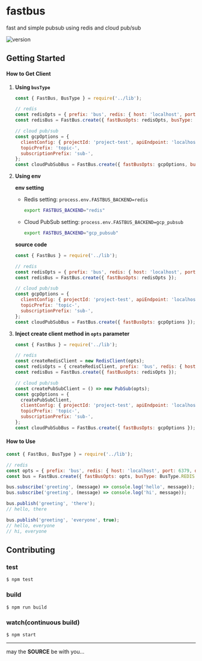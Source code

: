 # fastbus

fast and simple pubsub using redis and cloud pub/sub

![version](https://img.shields.io/github/package-json/v/day1co/fastbus)

## Getting Started

#### How to Get Client

1. **Using `busType`**

   ```javascript
   const { FastBus, BusType } = require('../lib');

   // redis
   const redisOpts = { prefix: 'bus', redis: { host: 'localhost', port: 6379, db: 0 } };
   const redisBus = FastBus.create({ fastBusOpts: redisOpts, busType: BusType.REDIS });

   // cloud pub/sub
   const gcpOptions = {
     clientConfig: { projectId: 'project-test', apiEndpoint: 'localhost:8085' },
     topicPrefix: 'topic-',
     subscriptionPrefix: 'sub-',
   };
   const cloudPubSubBus = FastBus.create({ fastBusOpts: gcpOptions, busType: BusType.CLOUD_PUBSUB });
   ```

2. **Using env**

   **env setting**

   - Redis setting: `process.env.FASTBUS_BACKEND=redis`

     ```sh
     export FASTBUS_BACKEND="redis"
     ```

   - Cloud PubSub setting: `process.env.FASTBUS_BACKEND=gcp_pubsub`

     ```sh
     export FASTBUS_BACKEND="gcp_pubsub"
     ```

   **source code**

   ```js
   const { FastBus } = require('../lib');

   // redis
   const redisOpts = { prefix: 'bus', redis: { host: 'localhost', port: 6379, db: 0 } };
   const redisBus = FastBus.create({ fastBusOpts: redisOpts });

   // cloud pub/sub
   const gcpOptions = {
     clientConfig: { projectId: 'project-test', apiEndpoint: 'localhost:8085' },
     topicPrefix: 'topic-',
     subscriptionPrefix: 'sub-',
   };
   const cloudPubSubBus = FastBus.create({ fastBusOpts: gcpOptions });
   ```

3. **Inject create client method in `opts` parameter**

   ```js
   const { FastBus } = require('../lib');

   // redis
   const createRedisClient = new RedisClient(opts);
   const redisOpts = { createRedisClient, prefix: 'bus', redis: { host: 'localhost', port: 6379, db: 0 } };
   const redisBus = FastBus.create({ fastBusOpts: redisOpts });

   // cloud pub/sub
   const createPubSubClient = () => new PubSub(opts);
   const gcpOptions = {
     createPubSubClient,
     clientConfig: { projectId: 'project-test', apiEndpoint: 'localhost:8085' },
     topicPrefix: 'topic-',
     subscriptionPrefix: 'sub-',
   };
   const cloudPubSubBus = FastBus.create({ fastBusOpts: gcpOptions });
   ```

#### How to Use

```js
const { FastBus, BusType } = require('../lib');

// redis
const opts = { prefix: 'bus', redis: { host: 'localhost', port: 6379, db: 0 } };
const bus = FastBus.create({ fastBusOpts: opts, busType: BusType.REDIS });

bus.subscribe('greeting', (message) => console.log('hello', message));
bus.subscribe('greeting', (message) => console.log('hi', message));

bus.publish('greeting', 'there');
// hello, there

bus.publish('greeting', 'everyone', true);
// hello, everyone
// hi, everyone
```

## Contributing

### test

```console
$ npm test
```

### build

```console
$ npm run build
```

### watch(continuous build)

```console
$ npm start
```

---

may the **SOURCE** be with you...
